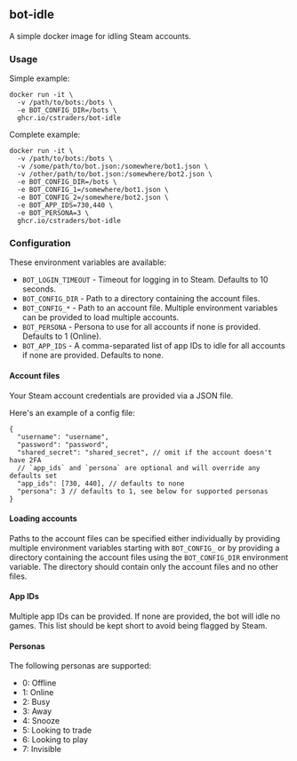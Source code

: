 ## bot-idle

A simple docker image for idling Steam accounts.

### Usage

Simple example:

```console
docker run -it \
  -v /path/to/bots:/bots \
  -e BOT_CONFIG_DIR=/bots \
  ghcr.io/cstraders/bot-idle
```

Complete example:

```console
docker run -it \
  -v /path/to/bots:/bots \
  -v /some/path/to/bot.json:/somewhere/bot1.json \
  -v /other/path/to/bot.json:/somewhere/bot2.json \
  -e BOT_CONFIG_DIR=/bots \
  -e BOT_CONFIG_1=/somewhere/bot1.json \
  -e BOT_CONFIG_2=/somewhere/bot2.json \
  -e BOT_APP_IDS=730,440 \
  -e BOT_PERSONA=3 \
  ghcr.io/cstraders/bot-idle
```

### Configuration

These environment variables are available:

- `BOT_LOGIN_TIMEOUT` - Timeout for logging in to Steam. Defaults to 10 seconds.
- `BOT_CONFIG_DIR` - Path to a directory containing the account files.
- `BOT_CONFIG_*` - Path to an account file. Multiple environment variables can be provided to load multiple accounts.
- `BOT_PERSONA` - Persona to use for all accounts if none is provided. Defaults to 1 (Online).
- `BOT_APP_IDS` - A comma-separated list of app IDs to idle for all accounts if none are provided. Defaults to none.

#### Account files

Your Steam account credentials are provided via a JSON file.

Here's an example of a config file:

```jsonc
{
  "username": "username",
  "password": "password",
  "shared_secret": "shared_secret", // omit if the account doesn't have 2FA
  // `app_ids` and `persona` are optional and will override any defaults set
  "app_ids": [730, 440], // defaults to none
  "persona": 3 // defaults to 1, see below for supported personas
}
```

#### Loading accounts

Paths to the account files can be specified either individually by providing multiple environment variables starting with `BOT_CONFIG_` or by providing a directory containing the account files using the `BOT_CONFIG_DIR` environment variable. The directory should contain only the account files and no other files.

#### App IDs

Multiple app IDs can be provided. If none are provided, the bot will idle no games. This list should be kept short to avoid being flagged by Steam.

#### Personas

The following personas are supported:

- 0: Offline
- 1: Online
- 2: Busy
- 3: Away
- 4: Snooze
- 5: Looking to trade
- 6: Looking to play
- 7: Invisible
